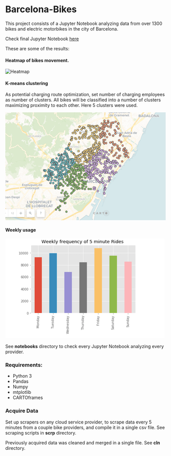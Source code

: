 

# Barcelona-Bikes
This project consists of a Jupyter Notebook analyzing data from  over 1300 bikes and electric motorbikes in the city of Barcelona.

Check final Jupyter Notebook [here](https://github.com/pggmrt/barcelona-bikes/blob/master/notebooks/analytics-scoot.ipynb)

These are some of the results:

#### Heatmap of bikes movement.


![Heatmap](/CARTO_imgs/muv-heatmap.gif)


#### K-means clustering
As potential charging route optimization, set number of charging employees as number of clusters. All bikes will be classified into a number of clusters maximizing proximity to each other. Here 5 clusters were used.


![Clustering](/CARTO_imgs/5clusters.png)

#### Weekly usage

![Weekly usage](/CARTO_imgs/weekly.png)



See **notebooks** directory to check every Jupyter Notebook analyzing every provider.



### Requirements:
* Python 3
* Pandas
* Numpy
* mtplotlib
* CARTOframes

### Acquire Data
Set up scrapers on any cloud service provider, to scrape data  every 5 minutes from a couple bike providers, and compile it in a single csv file.  See scraping scripts in **scrp** directory.

Previously acquired data was cleaned and merged in a single file. See **cln** directory.

